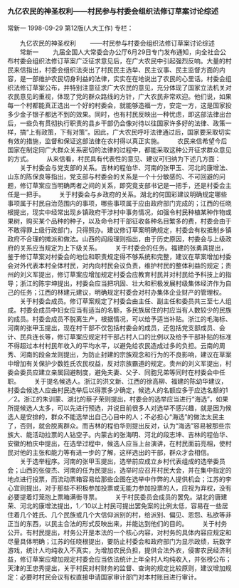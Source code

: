 ### 九亿农民的神圣权利——村民参与村委会组织法修订草案讨论综述
常新一
1998-09-29
第12版(人大工作)
专栏：

　　九亿农民的神圣权利
　　——村民参与村委会组织法修订草案讨论综述
　　常新一
　　九届全国人大常委会办公厅6月29日专门发布通知，向全社会公布村委会组织法修订草案广泛征求意见后，在广大农民中引起强烈反响。大量的村民来信指出，村委会组织法突出了村民民主选举、民主议事、民主监督方面的内容，是一部维护农民切身利益的法律，实实在在地说出了农民的心里话。村委会组织法修订草案公布，并特别注意征求广大农民的意见，充分体现了国家立法机关对农民意见的重视，体现了党的群众路线的方针，广大农民非常欢迎。他们说，如果每一个村都能真正选出一个好的村委会，就能够造福一方，安定一方，这是国家投多少金子银子都达不到的效果。同时，也有村民反映出一种忧虑，即这部法律出台后，一些负有贯彻执行职责的县乡干部仍会像对待以往国家许多好的法律、政策一样，搞“上有政策，下有对策”。因此，广大农民呼吁法律通过后，国家要采取切实有效的措施，监督和保证这部法律在农村得以真正实施。
　　农民来信希望今后国家在制定同广大群众关系密切的法律的过程中，都能采取这种公开征求群众意见的方式。
　　从来信看，村民具有代表性的意见、建议可归纳为下述几方面：
　　关于村委会与党支部的关系。吉林的程伯华、河南的张甲玉、河北的康增法、山东的陈保良等指出，党支部与村委会的关系是一个十分敏感的、不可回避的问题，修订草案应当明确两者之间的关系，即究竟支部书记是一把手，还是村委会主任是一把手。
　　关于村委会与乡政府的关系。湖北的何国彩建议明确规定哪些事项属于村民自治范围内的事项，哪些事项属于应由政府部门完成的；江西的任晓根提出，现实中经常出现乡镇政府干涉村中事务情况，如强令村民种植某种作物或果树，购买某个品种的种子，以及命令村干部征收各种名目繁多的费，村委会由于不敢得罪上级行政部门，只得照办。建议修订草案明确规定，村委会有权抵制乡镇政府不合理的摊派和做法。山西的阎段理则指出，由于历史原因，村委会与上级政府的关系应当规定为上下级关系。
　　关于村委会的任务。福建的张勇真提出，鉴于修订草案对村委会的地位和职责规定得不够系统和完整，建议在草案增加村委会对外代表本村全体村民，对内向村民会议负责，维护村民的整体利益的规定；贵州的刘义军提出，修订草案应增加规定村委会应教育村民并对村民给予科技上的指导；浙江的陈宇坤提出，村委会应当把巩固、壮大和积极发展村级集体经济作为自己的任务；江西的林建元建议，明确规定村委会对村办集体企业财产的管理权。
　　关于村委会成员。修订草案规定了村委会由主任、副主任和委员共三至七人组成。村委会成员中妇女应当有适当的名额，多民族居住的村应当有人数较少的民族的成员。村委会成员不脱离生产，根据情况，可以给予适当补贴。浙江的毛海标、河南的张甲玉提出，现在村干部不仅包括村委会的成员，还包括党支部成员、会计、民兵连长等，修订草案应规定村干部占村人口的比例以及给予干部补贴的标准不得超过本村村民年收入的平均水平，以避免给农民造成过多的负担。云南的周秀、河南的段金龙则提出，为防止封建的宗族观念和行为的不良影响，建议在草案中增加有关保护少数姓氏农民权益，反对宗族霸道的规定。贵州的刘义军提出，村委会委员应建立亲属回避制度，避免夫妻、父子、同胞兄弟等同时在村委会中任职。
　　关于提名候选人。浙江的洪文新、江西的徐高柳、福建的陈幼华建议，村委会候选人应由村民选举后以得票多少确定，候选人的名额应多于应选名额的1／2。浙江的朱训蒙、湖北的蔡子荣则提出，村委会的选举应当进行“海选”，如果所提候选人太多，可以先进行预选，并说目前很多人对选举不感兴趣，就是因为候选人是安排的，群众不能选举出自己心目中的人；不必担心“海选”的做法太民主了，否则，就会脱离群众。而吉林的程伯华则提出反对，认为“海选”容易被那些宗族大、能活动拉票的人钻空子。内蒙古的张海明、河北的段志坤、吉林的程伯华、安徽的柏庆中提出，在选举过程中，候选人应当上台演讲，在村民面前亮相，使村民对他的主张和能力等有进一步的了解，这样选出的干部，群众才会相信。
　　关于选举程序。河南的张甲玉提出，选举前应成立乡村代表组成的选举委员会；山西的张俊杰、河南的任为民提出，选举时应召开村民大会，并在集中指定的地点进行投票，而流动票箱容易给那些企图在选举中作弊的人提供机会；江苏的李心宜则提出，对于那些不积极参加投票或无能力参加投票的人，应视为弃权，没有必要提着灯笼抱上票箱满街寻票。
　　关于村民委员会成员的罢免。湖北的唐建荣、河北的康增法提出，1／10以上村民可提出罢免案的比例太低，容易在一些居住着几个姓氏、几个民族或几个大信仰派别的村，给派别、偏见、恩怨、私欲等非正当的东西，以民主合法的形式反映出来，并能达到他们的目的。
　　关于村务公开。有村民提出，村务公开是本法的一个核心内容，对村务的具体内容应规定和尽量具体明确；江苏的任晓根提出，要防止村委会和政府部门为显示政绩，玩数字游戏，统计人均纯收入不真实，为增加农民负担，提供合法外衣，侵害农民经济利益，修订草案应增加规定村委会应当依法统计上年全村人均纯收入，并张榜公布；天津的王忠秀提出，关于村民对村财务的监督、查询的规定比较原则，建议增加规定：必要时村民会议有权直接申请国家审计部门对本村账目进行审计。
